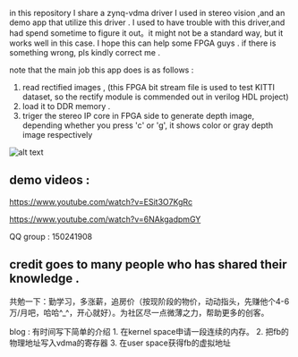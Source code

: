 in this repository I share a zynq-vdma driver I used in stereo vision ,and an demo app that utilize this driver . 
I used to have trouble with this driver,and had spend sometime to figure it out。it might not be a standard way, but it works well in this case.
I hope this can help some FPGA guys . if there is something wrong, pls kindly correct me .

note that the main job this app does is as follows : 
1. read rectified images , (this FPGA bit stream file is used to test KITTI dataset, so the rectify module is commended out in verilog HDL project)
2. load it to DDR memory .
3. triger the stereo IP core in FPGA side to generate depth image, depending whether you press 'c' or 'g', it shows color or gray depth image respectively

![alt text](https://raw.githubusercontent.com/brianwchh/zynq-VDMA-driver-StereoVisionApp/master/ipblock/ipblock.png)


## demo videos : 

https://www.youtube.com/watch?v=ESit3O7KgRc

https://www.youtube.com/watch?v=6NAkgadpmGY

QQ group : 150241908


## credit goes to many people who has shared their knowledge . 
共勉一下：勤学习，多涨薪，追房价（按现阶段的物价，动动指头，先赚他个4-6万/月吧，哈哈^_^，开心就好）。为社区尽一点微薄之力，帮助更多的创客。


blog : 有时间写下简单的介绍
	1. 在kernel space申请一段连续的内存。
	2. 把fb的物理地址写入vdma的寄存器
	3. 在user space获得fb的虚拟地址
